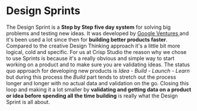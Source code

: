 # Design Sprints

The Design Sprint is a **Step by Step five day system** for solving big problems and testing new ideas. It was developed by [Google Ventures ](http://www.gv.com/sprint/)and it's been used a lot since then for **building better products faster**. Compared to the creative Design Thinking approach it's a little bit more logical, cold and specific. For us at Crisp Studio the reason why we chose to use Sprints is because it's a really obvious and simple way to start working on a product and to make sure you are validating ideas. The status quo approach for developing new products is _Idea - Build - Launch - Learn_ but during this process the _Build_ part tends to stretch out the process longer and longer with no actual data and validation on the go. Closing this loop and making it a lot smaller by **validating and getting data on a product or idea before spending all the time building** is really what the Design Sprint is all about.